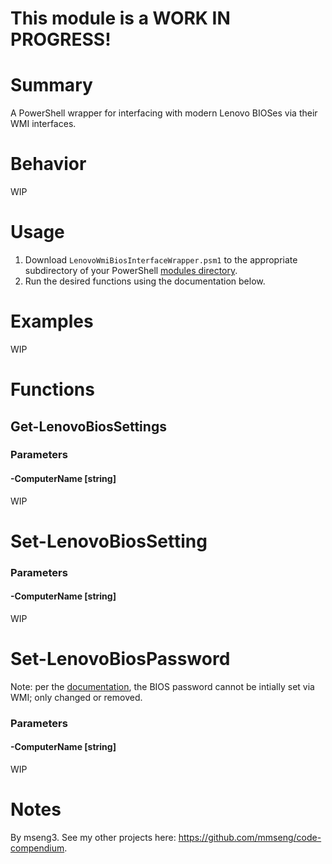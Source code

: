 # This module is a WORK IN PROGRESS!

# Summary
A PowerShell wrapper for interfacing with modern Lenovo BIOSes via their WMI interfaces.  

# Behavior
WIP

# Usage
1. Download `LenovoWmiBiosInterfaceWrapper.psm1` to the appropriate subdirectory of your PowerShell [modules directory](https://github.com/engrit-illinois/how-to-install-a-custom-powershell-module).
2. Run the desired functions using the documentation below.


# Examples
WIP

# Functions

## Get-LenovoBiosSettings

### Parameters

#### -ComputerName [string]
WIP

# Set-LenovoBiosSetting

### Parameters

#### -ComputerName [string]
WIP

# Set-LenovoBiosPassword
Note: per the [documentation](), the BIOS password cannot be intially set via WMI; only changed or removed.  

### Parameters

#### -ComputerName [string]
WIP

# Notes
By mseng3. See my other projects here: https://github.com/mmseng/code-compendium.